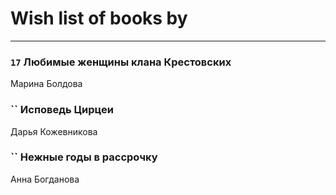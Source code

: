 # Wish list of books by [](https://ok.ru/profile/536771522733)
---

### `17` Любимые женщины клана Крестовских
Марина Болдова

### `` Исповедь Цирцеи
Дарья Кожевникова

### `` Нежные годы в рассрочку
Анна Богданова

